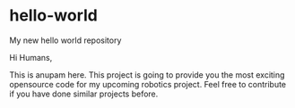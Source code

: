 # hello-world
My new hello world repository

Hi Humans,

This is anupam here. This project is going to provide you the most exciting opensource code for my upcoming robotics project. Feel free to contribute if you have done similar projects before. 
